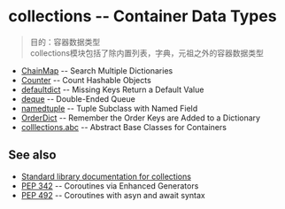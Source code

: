 # collections -- Container Data Types
> 目的：容器数据类型<br>
> collections模块包括了除内置列表，字典，元祖之外的容器数据类型

* [ChainMap]() -- Search Multiple Dictionaries
* [Counter]() -- Count Hashable Objects
* [defaultdict]() -- Missing Keys Return a Default Value
* [deque]() -- Double-Ended Queue
* [namedtuple]() -- Tuple Subclass with Named Field
* [OrderDict]() -- Remember the Order Keys are Added to a Dictionary
* [colllections.abc]() -- Abstract Base Classes for Containers

## See also
* [Standard library documentation for collections](https://docs.python.org/3.6/library/collections.html)
* [PEP 342](https://www.python.org/dev/peps/pep-0342/) -- Coroutines via Enhanced Generators
* [PEP 492](https://www.python.org/dev/peps/pep-0492/) -- Coroutines with asyn and await syntax


